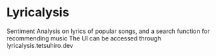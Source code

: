 # Lyricalysis
Sentiment Analysis on lyrics of popular songs, and a search function for recommending music
The UI can be accessed through lyricalysis.tetsuhiro.dev
